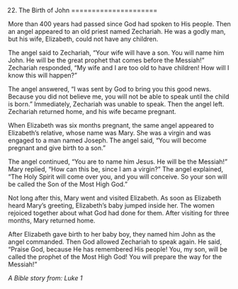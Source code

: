 22. The Birth of John
=====================

More than 400 years had passed since God had spoken to His people. Then
an angel appeared to an old priest named Zechariah. He was a godly man,
but his wife, Elizabeth, could not have any children.

The angel said to Zechariah, “Your wife will have a son. You will name
him John. He will be the great prophet that comes before the Messiah!”
Zechariah responded, “My wife and I are too old to have children! How
will I know this will happen?”

The angel answered, “I was sent by God to bring you this good news.
Because you did not believe me, you will not be able to speak until the
child is born.” Immediately, Zechariah was unable to speak. Then the
angel left. Zechariah returned home, and his wife became pregnant.

When Elizabeth was six months pregnant, the same angel appeared to
Elizabeth’s relative, whose name was Mary. She was a virgin and was
engaged to a man named Joseph. The angel said, “You will become pregnant
and give birth to a son.”

The angel continued, “You are to name him Jesus. He will be the
Messiah!” Mary replied, “How can this be, since I am a virgin?” The
angel explained, “The Holy Spirit will come over you, and you will
conceive. So your son will be called the Son of the Most High God.”

Not long after this, Mary went and visited Elizabeth. As soon as
Elizabeth heard Mary’s greeting, Elizabeth’s baby jumped inside her. The
women rejoiced together about what God had done for them. After visiting
for three months, Mary returned home.

After Elizabeth gave birth to her baby boy, they named him John as the
angel commanded. Then God allowed Zechariah to speak again. He said,
“Praise God, because He has remembered His people! You, my son, will be
called the prophet of the Most High God! You will prepare the way for
the Messiah!”

*A Bible story from: Luke 1*

